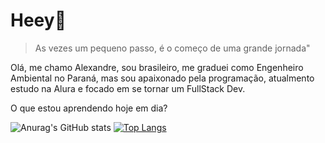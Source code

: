 # Heey👋

> As vezes um pequeno passo, é o começo de uma grande jornada"

Olá, me chamo Alexandre, sou brasileiro,  me graduei como Engenheiro Ambiental no Paraná, mas sou apaixonado pela programação, atualmento estudo na Alura e focado em se tornar um FullStack Dev. 

O que estou aprendendo hoje em dia? 


![Anurag's GitHub stats](https://github-readme-stats.vercel.app/api?username=aawadallak&count_private=true&theme=gradient)
[![Top Langs](https://github-readme-stats.vercel.app/api/top-langs/?username=aawadallak&layout=compact&theme=gradient)](https://github.com/anuraghazra/github-readme-stats)

